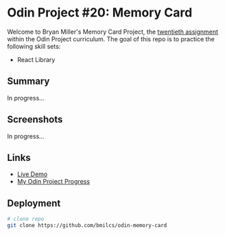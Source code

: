 # Odin Project #20: Memory Card

Welcome to Bryan Miller's Memory Card Project, the [twentieth assignment](https://www.theodinproject.com/lessons/node-path-javascript-memory-card) within the Odin Project curriculum. The goal of this repo is to practice the following skill sets:

- React Library

## Summary

In progress...

## Screenshots

In progress...

## Links

- [Live Demo](https://bmilcs.github.io/odin-memory-card/)
- [My Odin Project Progress](https://github.com/bmilcs/odin-project)

## Deployment

```sh
# clone repo
git clone https://github.com/bmilcs/odin-memory-card
```
